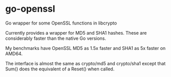 go-openssl
==========

Go wrapper for some OpenSSL functions in libcrypto

Currently provides a wrapper for MD5 and SHA1 hashes. These are
considerably faster than the native Go versions.

My benchmarks have OpenSSL MD5 as 1.5x faster and SHA1 as 5x
faster on AMD64.

The interface is almost the same as crypto/md5 and crypto/sha1 
except that Sum() does the equivalent of a Reset() when called.
